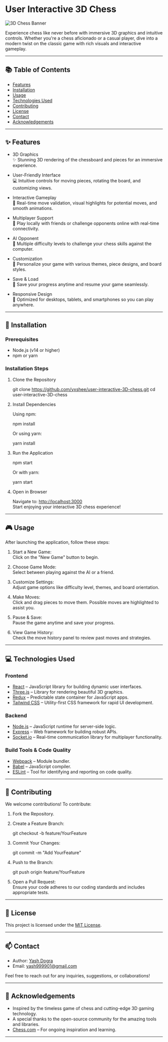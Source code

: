 
# User Interactive 3D Chess  
![3D Chess Banner](https://media.giphy.com/media/v1.Y2lkPTc5MGI3NjExcTRzNzBsMzE5a3g3aDg1ZXc4ZGVqcm5iazlscDU2c3k4ZDZ0bTN6byZlcD12MV9zdGlja2Vyc19zZWFyY2gmY3Q9cw/UuGS3TTbKRnCu80TM8/giphy.gif)

Experience chess like never before with immersive 3D graphics and intuitive controls. Whether you're a chess aficionado or a casual player, dive into a modern twist on the classic game with rich visuals and interactive gameplay.

---

## 📚 Table of Contents

- [Features](#features)
- [Installation](#installation)
- [Usage](#usage)
- [Technologies Used](#technologies-used)
- [Contributing](#contributing)
- [License](#license)
- [Contact](#contact)
- [Acknowledgements](#acknowledgements)

---

## ✨ Features

- 3D Graphics  
  ✨ Stunning 3D rendering of the chessboard and pieces for an immersive experience.

- User-Friendly Interface  
  💻 Intuitive controls for moving pieces, rotating the board, and customizing views.

- Interactive Gameplay  
  🎲 Real-time move validation, visual highlights for potential moves, and smooth animations.

- Multiplayer Support  
  🤝 Play locally with friends or challenge opponents online with real-time connectivity.

- AI Opponent  
  🤖 Multiple difficulty levels to challenge your chess skills against the computer.

- Customization  
  🎨 Personalize your game with various themes, piece designs, and board styles.

- Save & Load  
  💾 Save your progress anytime and resume your game seamlessly.

- Responsive Design  
  📱 Optimized for desktops, tablets, and smartphones so you can play anywhere.

---

## 🔧 Installation

### Prerequisites

- Node.js (v14 or higher)  
- npm or yarn

### Installation Steps

1. Clone the Repository
   
   git clone https://github.com/yxshee/user-interactive-3D-chess.git
   cd user-interactive-3D-chess
   

2. Install Dependencies

   Using npm:
   
   npm install
   
   Or using yarn:
   
   yarn install
   

3. Run the Application
   
   npm start
   
   Or with yarn:
   
   yarn start
   

4. Open in Browser

   Navigate to: [http://localhost:3000](http://localhost:3000)  
   Start enjoying your interactive 3D chess experience!

---

## 🎮 Usage

After launching the application, follow these steps:

1. Start a New Game:  
   Click on the "New Game" button to begin.

2. Choose Game Mode:  
   Select between playing against the AI or a friend.

3. Customize Settings:  
   Adjust game options like difficulty level, themes, and board orientation.

4. Make Moves:  
   Click and drag pieces to move them. Possible moves are highlighted to assist you.

5. Pause & Save:  
   Pause the game anytime and save your progress.

6. View Game History:  
   Check the move history panel to review past moves and strategies.

---

## 💻 Technologies Used

### Frontend
- [React](https://reactjs.org/) – JavaScript library for building dynamic user interfaces.
- [Three.js](https://threejs.org/) – Library for rendering beautiful 3D graphics.
- [Redux](https://redux.js.org/) – Predictable state container for JavaScript apps.
- [Tailwind CSS](https://tailwindcss.com/) – Utility-first CSS framework for rapid UI development.

### Backend
- [Node.js](https://nodejs.org/) – JavaScript runtime for server-side logic.
- [Express](https://expressjs.com/) – Web framework for building robust APIs.
- [Socket.io](https://socket.io/) – Real-time communication library for multiplayer functionality.

### Build Tools & Code Quality
- [Webpack](https://webpack.js.org/) – Module bundler.
- [Babel](https://babeljs.io/) – JavaScript compiler.
- [ESLint](https://eslint.org/) – Tool for identifying and reporting on code quality.

---

## 🤝 Contributing

We welcome contributions! To contribute:

1. Fork the Repository.

2. Create a Feature Branch:
   
   git checkout -b feature/YourFeature
   

3. Commit Your Changes:
   
   git commit -m "Add YourFeature"
   

4. Push to the Branch:
   
   git push origin feature/YourFeature
   

5. Open a Pull Request:  
   Ensure your code adheres to our coding standards and includes appropriate tests.

---

## 📜 License

This project is licensed under the [MIT License](LICENSE).

---

## 📫 Contact

- Author: [Yash Dogra](https://github.com/yxshee)  
- Email: yash999901@gmail.com

Feel free to reach out for any inquiries, suggestions, or collaborations!

---

## 🙏 Acknowledgements

- Inspired by the timeless game of chess and cutting-edge 3D gaming technology.
- A special thanks to the open-source community for the amazing tools and libraries.
- [Chess.com](https://www.chess.com/) – For ongoing inspiration and learning.

---
